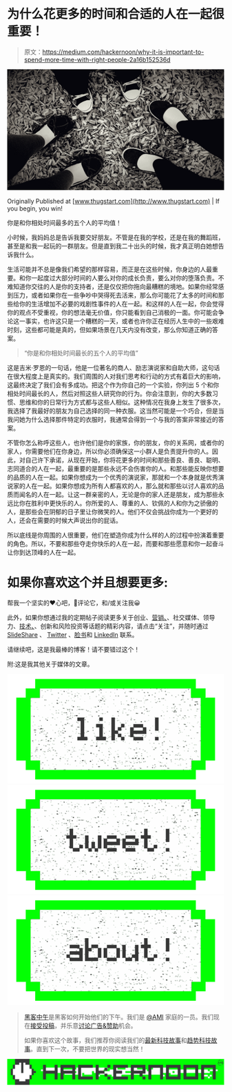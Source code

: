 # 为什么花更多的时间和合适的人在一起很重要！

> 原文：<https://medium.com/hackernoon/why-it-is-important-to-spend-more-time-with-right-people-2a16b152536d>

![](img/16d06671d17a61cf16e46f81b6d5b3b1.png)

Originally Published at [www.thugstart.com](http://www.thugstart.com) | If you begin, you win!

你是和你相处时间最多的五个人的平均值！

小时候，我妈妈总是告诉我要交好朋友。不管是在我的学校，还是在我的舞蹈班，甚至是和我一起玩的一群朋友。但是直到我二十出头的时候，我才真正明白她想告诉我什么。

生活可能并不总是像我们希望的那样容易，而正是在这些时候，你身边的人最重要。和你一起度过大部分时间的人要么对你的成长负责，要么对你的堕落负责。不难知道你交往的人是你的支持者，还是仅仅把你拖向最糟糕的境地。如果你经常感到压力，或者如果你在一些争吵中哭得死去活来，那么你可能花了太多的时间和那些给你的生活增加不必要的戏剧性事件的人在一起。和这样的人在一起，你会觉得你的观点不受重视，你的想法毫无价值，你只能看到自己消极的一面。你可能会争论这一事实，也许这只是一个糟糕的一天，或者也许你正在经历人生中的一些艰难时刻，这些都可能是真的，但如果场景在几天内没有改变，那么你知道正确的答案。

> “你是和你相处时间最长的五个人的平均值”

这是吉米·罗恩的一句话，他是一位著名的商人、励志演说家和自助大师，这句话在很大程度上是真实的。我们周围的人对我们思考和行动的方式有着巨大的影响，这最终决定了我们会有多成功。把这个作为你自己的一个实验，你列出 5 个和你相处时间最长的人，然后对照这些人研究你的行为。你会注意到，你的大多数习惯、思维和你的日常行为方式都与这些人相似。这种情况在我身上发生了很多次，我选择了我最好的朋友为自己选择的同一种衣服。这当然可能是一个巧合，但是当我问她为什么选择那件特定的衣服时，我通常会得到一个与我的答案非常接近的答案。

不管你怎么称呼这些人，也许他们是你的家族，你的朋友，你的关系网，或者你的家人，你需要他们在你身边，所以你必须确保这一小群人是负责提升你的人。因此，对自己许下承诺，从现在开始，你将花更多的时间和那些善良、善良、聪明、志同道合的人在一起，最重要的是那些永远不会伤害你的人。和那些能反映你想要的品质的人在一起。如果你想成为一个优秀的演说家，那就和一个本身就是优秀演说家的人在一起。如果你想成为所有人都喜欢的人，那么就和那些以讨人喜欢的品质而闻名的人在一起。让这一群亲密的人，无论是你的家人还是朋友，成为那些永远比你在胜利中更快乐的人。你所爱的人、尊重的人、钦佩的人和你为之骄傲的人，是那些会在阴郁的日子里让你微笑的人。他们不仅会挑战你成为一个更好的人，还会在需要的时候大声说出你的屁话。

所以底线是你周围的人很重要，他们在塑造你成为什么样的人的过程中扮演着重要的角色。所以，不要和那些夺走你快乐的人在一起，而要和那些愿意和你一起奋斗让你到达顶峰的人在一起。

# 如果你喜欢这个并且想要更多:

帮我一个坚实的❤心吧，💬评论它，和/或关注我😀

此外，如果你想通过我的定期帖子阅读更多关于创业、[营销、](https://hackernoon.com/tagged/marketing)、社交媒体、领导力、[技术、](https://hackernoon.com/tagged/technology)、创新和风险投资等话题的精彩内容，请点击“关注”，并随时通过 [SlideShare](http://www.slideshare.net/abhishekshah) 、 [Twitter](https://twitter.com/abhishekshah) 、[脸书](https://www.facebook.com/Maillands)和 [LinkedIn](https://www.linkedin.com/in/findingnewlands) 联系。

请继续吧，这是我最棒的博客！请不要错过这个！

附:这是我其他关于媒体的文章。

[![](img/50ef4044ecd4e250b5d50f368b775d38.png)](http://bit.ly/HackernoonFB)[![](img/979d9a46439d5aebbdcdca574e21dc81.png)](https://goo.gl/k7XYbx)[![](img/2930ba6bd2c12218fdbbf7e02c8746ff.png)](https://goo.gl/4ofytp)

> [黑客中午](http://bit.ly/Hackernoon)是黑客如何开始他们的下午。我们是 [@AMI](http://bit.ly/atAMIatAMI) 家庭的一员。我们现在[接受投稿](http://bit.ly/hackernoonsubmission)，并乐意[讨论广告&赞助](mailto:partners@amipublications.com)机会。
> 
> 如果你喜欢这个故事，我们推荐你阅读我们的[最新科技故事](http://bit.ly/hackernoonlatestt)和[趋势科技故事](https://hackernoon.com/trending)。直到下一次，不要把世界的现实想当然！

[![](img/be0ca55ba73a573dce11effb2ee80d56.png)](https://goo.gl/Ahtev1)